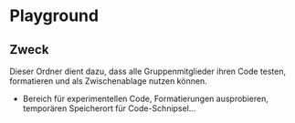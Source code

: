 # Playground

## Zweck

Dieser Ordner dient dazu, dass alle Gruppenmitglieder ihren Code testen, formatieren und als Zwischenablage nutzen können.

- Bereich für experimentellen Code, Formatierungen ausprobieren, temporären Speicherort für Code-Schnipsel...
